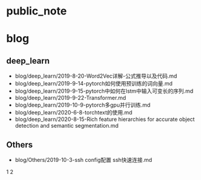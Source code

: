 # public_note

# blog

## deep_learn

- blog/deep_learn/2019-8-20-Word2Vec详解-公式推导以及代码.md
- blog/deep_learn/2019-9-14-pytorch如何使用预训练的词向量.md
- blog/deep_learn/2019-9-15-pytorch中如何在lstm中输入可变长的序列.md
- blog/deep_learn/2019-9-22-Transformer.md
- blog/deep_learn/2019-10-9-pytorch多gpu并行训练.md
- blog/deep_learn/2020-6-8-torchtext的使用.md
- blog/deep_learn/2020-8-15-Rich feature hierarchies for accurate object detection and semantic segmentation.md

## Others
- blog/Others/2019-10-3-ssh config配置 ssh快速连接.md

1
2


